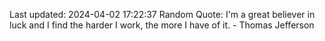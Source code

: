 Last updated: 2024-04-02 17:22:37
Random Quote: I'm a great believer in luck and I find the harder I work, the more I have of it. - Thomas Jefferson